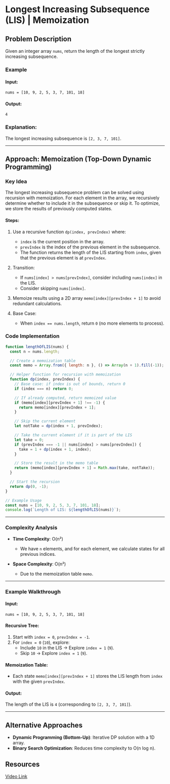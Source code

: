 # Longest Increasing Subsequence (LIS) | Memoization

## Problem Description

Given an integer array `nums`, return the length of the longest strictly increasing subsequence.

### Example

#### Input:

```plaintext
nums = [10, 9, 2, 5, 3, 7, 101, 18]
```

#### Output:

```
4
```

### Explanation:

The longest increasing subsequence is `[2, 3, 7, 101]`.

---

## Approach: Memoization (Top-Down Dynamic Programming)

### Key Idea

The longest increasing subsequence problem can be solved using recursion with memoization. For each element in the array, we recursively determine whether to include it in the subsequence or skip it. To optimize, we store the results of previously computed states.

#### Steps:

1.  Use a recursive function `dp(index, prevIndex)` where:

    - `index` is the current position in the array.
    - `prevIndex` is the index of the previous element in the subsequence.
    - The function returns the length of the LIS starting from `index`, given that the previous element is at `prevIndex`.

2.  Transition:

    - If `nums[index] > nums[prevIndex]`, consider including `nums[index]` in the LIS.
    - Consider skipping `nums[index]`.

3.  Memoize results using a 2D array `memo[index][prevIndex + 1]` to avoid redundant calculations.

4.  Base Case:

    - When `index == nums.length`, return `0` (no more elements to process).

### Code Implementation

```javascript
function lengthOfLIS(nums) {
  const n = nums.length;

  // Create a memoization table
  const memo = Array.from({ length: n }, () => Array(n + 1).fill(-1));

  // Helper function for recursion with memoization
  function dp(index, prevIndex) {
    // Base case: if index is out of bounds, return 0
    if (index === n) return 0;

    // If already computed, return memoized value
    if (memo[index][prevIndex + 1] !== -1) {
      return memo[index][prevIndex + 1];
    }

    // Skip the current element
    let notTake = dp(index + 1, prevIndex);

    // Take the current element if it is part of the LIS
    let take = 0;
    if (prevIndex === -1 || nums[index] > nums[prevIndex]) {
      take = 1 + dp(index + 1, index);
    }

    // Store the result in the memo table
    return (memo[index][prevIndex + 1] = Math.max(take, notTake));
  }

  // Start the recursion
  return dp(0, -1);
}

// Example Usage
const nums = [10, 9, 2, 5, 3, 7, 101, 18];
console.log(`Length of LIS: ${lengthOfLIS(nums)}`);
```

---

### Complexity Analysis

- **Time Complexity**: O(n²)

  - We have `n` elements, and for each element, we calculate states for all previous indices.

- **Space Complexity**: O(n²)
  - Due to the memoization table `memo`.

---

### Example Walkthrough

#### Input:

```
nums = [10, 9, 2, 5, 3, 7, 101, 18]
```

#### Recursive Tree:

1. Start with `index = 0`, `prevIndex = -1`.
2. For `index = 0` (`10`), explore:
   - Include `10` in the LIS → Explore `index = 1` (`9`).
   - Skip `10` → Explore `index = 1` (`9`).

#### Memoization Table:

- Each state `memo[index][prevIndex + 1]` stores the LIS length from `index` with the given `prevIndex`.

#### Output:

The length of the LIS is `4` (corresponding to `[2, 3, 7, 101]`).

---

## Alternative Approaches

- **Dynamic Programming (Bottom-Up)**: Iterative DP solution with a 1D array.
- **Binary Search Optimization**: Reduces time complexity to O(n log n).

## Resources

[Video Link](https://www.youtube.com/watch?v=ekcwMsSIzVc&ab_channel=takeUforward)
